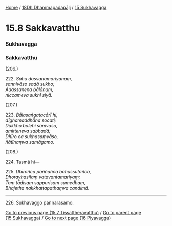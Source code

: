 
[Home](/) / [18Dh Dhammapadapāḷi](/tipitaka/18Dh.md) / [15 Sukhavagga](/tipitaka/18Dh/15.md)

# 15.8 Sakkavatthu

### Sukhavagga

### Sakkavatthu

(206.)

222\. _Sāhu dassanamariyānaṃ,_  
_sannivāso sadā sukho;_  
_Adassanena bālānaṃ,_  
_niccameva sukhī siyā._  


(207.)

223\. _Bālasaṅgatacārī hi,_  
_dīghamaddhāna socati;_  
_Dukkho bālehi saṃvāso,_  
_amitteneva sabbadā;_  
_Dhīro ca sukhasaṃvāso,_  
_ñātīnaṃva samāgamo._  


(208.)

224\. Tasmā hi—

225\. _Dhīrañca paññañca bahussutañca,_  
_Dhorayhasīlaṃ vatavantamariyaṃ;_  
_Taṃ tādisaṃ sappurisaṃ sumedhaṃ,_  
_Bhajetha nakkhattapathaṃva candimā._  


---

226\. Sukhavaggo pannarasamo.



[Go to previous page (15.7 Tissattheravatthu)](/tipitaka/18Dh/15/15.7.md) / [Go to parent page (15 Sukhavagga)](/tipitaka/18Dh/15.md) / [Go to next page (16 Piyavagga)](/tipitaka/18Dh/16.md)


